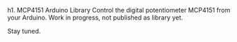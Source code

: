 h1. MCP4151 Arduino Library
Control the digital potentiometer MCP4151 from your Arduino.
Work in progress, not published as library yet.

Stay tuned.
